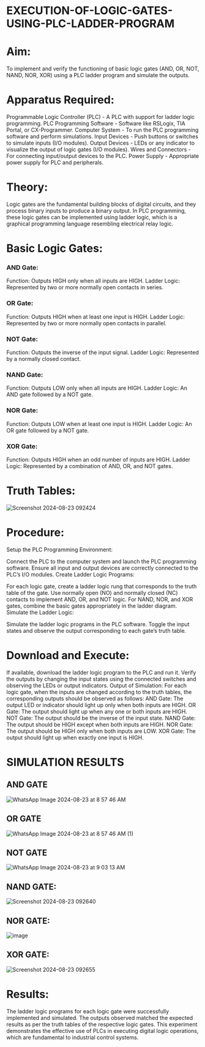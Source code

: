 # EXECUTION-OF-LOGIC-GATES-USING-PLC-LADDER-PROGRAM

# Aim:
To implement and verify the functioning of basic logic gates (AND, OR, NOT, NAND, NOR, XOR) using a PLC ladder program and simulate the outputs.

# Apparatus Required:
Programmable Logic Controller (PLC) - A PLC with support for ladder logic programming.
PLC Programming Software - Software like RSLogix, TIA Portal, or CX-Programmer.
Computer System - To run the PLC programming software and perform simulations.
Input Devices - Push buttons or switches to simulate inputs (I/O modules).
Output Devices - LEDs or any indicator to visualize the output of logic gates (I/O modules).
Wires and Connectors - For connecting input/output devices to the PLC.
Power Supply - Appropriate power supply for PLC and peripherals.


# Theory:
Logic gates are the fundamental building blocks of digital circuits, and they process binary inputs to produce a binary output. In PLC programming, these logic gates can be implemented using ladder logic, which is a graphical programming language resembling electrical relay logic.

# Basic Logic Gates:
### AND Gate:

Function: Outputs HIGH only when all inputs are HIGH.
Ladder Logic: Represented by two or more normally open contacts in series.

### OR Gate:

Function: Outputs HIGH when at least one input is HIGH.
Ladder Logic: Represented by two or more normally open contacts in parallel.

### NOT Gate:

Function: Outputs the inverse of the input signal.
Ladder Logic: Represented by a normally closed contact.

### NAND Gate:

Function: Outputs LOW only when all inputs are HIGH.
Ladder Logic: An AND gate followed by a NOT gate.

### NOR Gate:

Function: Outputs LOW when at least one input is HIGH.
Ladder Logic: An OR gate followed by a NOT gate.

### XOR Gate:

Function: Outputs HIGH when an odd number of inputs are HIGH.
Ladder Logic: Represented by a combination of AND, OR, and NOT gates.
# Truth Tables:
![Screenshot 2024-08-23 092424](https://github.com/user-attachments/assets/665cc547-5373-4e67-8663-61d447656c01)


 
# Procedure:
Setup the PLC Programming Environment:

Connect the PLC to the computer system and launch the PLC programming software.
Ensure all input and output devices are correctly connected to the PLC’s I/O modules.
Create Ladder Logic Programs:

For each logic gate, create a ladder logic rung that corresponds to the truth table of the gate.
Use normally open (NO) and normally closed (NC) contacts to implement AND, OR, and NOT logic.
For NAND, NOR, and XOR gates, combine the basic gates appropriately in the ladder diagram.
Simulate the Ladder Logic:

Simulate the ladder logic programs in the PLC software.
Toggle the input states and observe the output corresponding to each gate’s truth table.
# Download and Execute:

If available, download the ladder logic program to the PLC and run it.
Verify the outputs by changing the input states using the connected switches and observing the LEDs or output indicators.
Output of Simulation:
For each logic gate, when the inputs are changed according to the truth tables, the corresponding outputs should be observed as follows:
AND Gate: The output LED or indicator should light up only when both inputs are HIGH.
OR Gate: The output should light up when any one or both inputs are HIGH.
NOT Gate: The output should be the inverse of the input state.
NAND Gate: The output should be HIGH except when both inputs are HIGH.
NOR Gate: The output should be HIGH only when both inputs are LOW.
XOR Gate: The output should light up when exactly one input is HIGH.


# SIMULATION RESULTS 

## AND GATE
![WhatsApp Image 2024-08-23 at 8 57 46 AM](https://github.com/user-attachments/assets/eb7890b6-6b89-4588-ba37-daacf92010e8)

## OR GATE
![WhatsApp Image 2024-08-23 at 8 57 46 AM (1)](https://github.com/user-attachments/assets/8e6ee554-3230-4bb5-8575-af2ec64ab177)

## NOT GATE 
![WhatsApp Image 2024-08-23 at 9 03 13 AM](https://github.com/user-attachments/assets/548fa393-ec27-44dd-b894-aaeecf765079)

## NAND GATE:
![Screenshot 2024-08-23 092640](https://github.com/user-attachments/assets/0f73ce07-ebde-4d78-8ef2-6ddb8862a175)

## NOR GATE:
![image](https://github.com/user-attachments/assets/b5fef986-c0fd-4057-b483-41894cc4bbb0)

## XOR GATE:
![Screenshot 2024-08-23 092655](https://github.com/user-attachments/assets/145ffc07-1321-4d99-95a3-e5d68430e3db)



# Results:
The ladder logic programs for each logic gate were successfully implemented and simulated.
The outputs observed matched the expected results as per the truth tables of the respective logic gates.
This experiment demonstrates the effective use of PLCs in executing digital logic operations, which are fundamental to industrial control systems.
